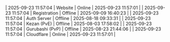 | 2025-09-23 11:57:04 | Website | Online | 2025-09-23 11:57:01 |
| 2025-09-23 11:57:04 | Registration | Offline | 2025-09-09 16:40:23 |
| 2025-09-23 11:57:04 | Auth Server | Offline | 2025-08-18 09:33:31 |
| 2025-09-23 11:57:04 | Kezan (PvE) | Offline | 2025-08-03 17:58:02 |
| 2025-09-23 11:57:04 | Gurubashi (PvP) | Offline | 2025-08-23 21:44:06 |
| 2025-09-23 11:57:04 | Cloudflare | Online | 2025-09-23 11:57:01 |
